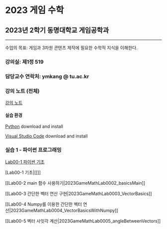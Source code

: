# 2023 게임 수학

## 2023년 2학기 동명대학교 게임공학과 
--------------------------------

수업의 목표: 게임과 3차원 콘텐츠 제작에 필요한 수학적 지식을 이해한다.

### 강의실: 제1정 519
### 담당교수 연락처: ymkang @ tu.ac.kr

### 강의 노트 (전체)

[강의 노트](https://github.com/dknife/2023GMath/blob/main/LectureNotes/LectureNotesAll_GameMath2023.pdf)

#### 실습 환경

[Python](https://www.python.org/downloads/) download and install

[Visual Studio Code](https://code.visualstudio.com/) download and install

### 실습 1 - 파이썬 프로그래밍 

[Lab00-1 파이썬 기초](https://github.com/dknife/2023GMath/blob/main/Lab/Lab00/01_basics.py)

[Lab00-1 기초|[[]]

[[Lab00-2 main 함수 사용하기|2023GameMathLab0002_basicsMain]]

[[Lab00-3 간단한 벡터 연산 구현|2023GameMathLab0003_VectorBasics]]

[[Lab00-4 Numpy를 이용한 간단한 벡터 연산|2023GameMathLab0004_VectorBasicsWithNumpy]]

[[Lab00-5 벡터 사잇각 계산|2023GameMathLab0005_angleBetweenVectors]]
